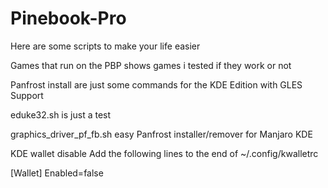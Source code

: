 # Pinebook-Pro
Here are some scripts to make your life easier


Games that run on the PBP 
  shows games i tested if they work or not
  
	
Panfrost install 
  are just some commands for the KDE Edition with GLES Support


eduke32.sh is just a test


graphics_driver_pf_fb.sh
  easy Panfrost installer/remover for Manjaro KDE



KDE wallet disable
 Add the following lines to the end of ~/.config/kwalletrc


[Wallet]
Enabled=false
